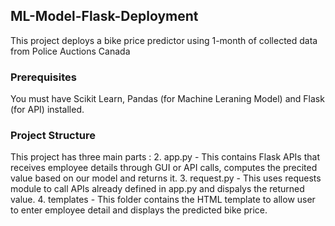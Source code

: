 ## ML-Model-Flask-Deployment
This project deploys a bike price predictor using 1-month of collected data from Police Auctions Canada

### Prerequisites
You must have Scikit Learn, Pandas (for Machine Leraning Model) and Flask (for API) installed.

### Project Structure
This project has three main parts :
2. app.py - This contains Flask APIs that receives employee details through GUI or API calls, computes the precited value based on our model and returns it.
3. request.py - This uses requests module to call APIs already defined in app.py and dispalys the returned value.
4. templates - This folder contains the HTML template to allow user to enter employee detail and displays the predicted bike price.

